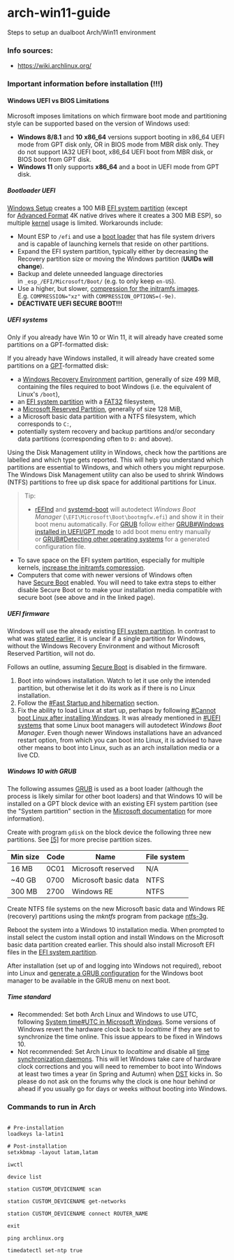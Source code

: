 # arch-win11-guide
Steps to setup an dualboot Arch/Win11 environment 

### Info sources:
- https://wiki.archlinux.org/

### Important information before installation (!!!)
#### Windows UEFI vs BIOS Limitations

Microsoft imposes limitations on which firmware boot mode and partitioning style can be supported based on the version of Windows used:

- **Windows 8/8.1** and **10** **x86_64** versions support booting in x86_64 UEFI mode from GPT disk only, OR in BIOS mode from MBR disk only. They do not support IA32 UEFI boot, x86_64 UEFI boot from MBR disk, or BIOS boot from GPT disk.
- **Windows 11** only supports **x86_64** and a boot in UEFI mode from GPT disk.

##### Bootloader UEFI

[Windows Setup](https://en.wikipedia.org/wiki/Windows_Setup "wikipedia:Windows Setup") creates a 100 MiB [EFI system partition](https://wiki.archlinux.org/title/EFI_system_partition "EFI system partition") (except for [Advanced Format](https://wiki.archlinux.org/title/Advanced_Format "Advanced Format") 4K native drives where it creates a 300 MiB ESP), so multiple [kernel](https://wiki.archlinux.org/title/Kernel "Kernel") usage is limited. Workarounds include:

- Mount ESP to `/efi` and use a [boot loader](https://wiki.archlinux.org/title/Boot_loader "Boot loader") that has file system drivers and is capable of launching kernels that reside on other partitions.
- Expand the EFI system partition, typically either by decreasing the Recovery partition size or moving the Windows partition (**UUIDs will change**).
- Backup and delete unneeded language directories in `_esp_/EFI/Microsoft/Boot/` (e.g. to only keep `en-US`).
- Use a higher, but slower, [compression for the initramfs images](https://wiki.archlinux.org/title/Mkinitcpio#COMPRESSION "Mkinitcpio"). E.g. `COMPRESSION="xz"` with `COMPRESSION_OPTIONS=(-9e)`.
- **DEACTIVATE UEFI SECURE BOOT!!!**

##### UEFI systems
Only if you already have Win 10 or Win 11, it will already have created some partitions on a GPT-formatted disk:

If you already have Windows installed, it will already have created some partitions on a [GPT](https://wiki.archlinux.org/title/GPT "GPT")-formatted disk:

- a [Windows Recovery Environment](https://en.wikipedia.org/wiki/Windows_Recovery_Environment "wikipedia:Windows Recovery Environment") partition, generally of size 499 MiB, containing the files required to boot Windows (i.e. the equivalent of Linux's `/boot`),
- an [EFI system partition](https://wiki.archlinux.org/title/EFI_system_partition "EFI system partition") with a [FAT32](https://wiki.archlinux.org/title/FAT32 "FAT32") filesystem,
- a [Microsoft Reserved Partition](https://en.wikipedia.org/wiki/Microsoft_Reserved_Partition "wikipedia:Microsoft Reserved Partition"), generally of size 128 MiB,
- a Microsoft basic data partition with a NTFS filesystem, which corresponds to `C:`,
- potentially system recovery and backup partitions and/or secondary data partitions (corresponding often to `D:` and above).

Using the Disk Management utility in Windows, check how the partitions are labelled and which type gets reported. This will help you understand which partitions are essential to Windows, and which others you might repurpose. The Windows Disk Management utility can also be used to shrink Windows (NTFS) partitions to free up disk space for additional partitions for Linux.

> Tip:
> - [rEFInd](https://wiki.archlinux.org/title/REFInd "REFInd") and [systemd-boot](https://wiki.archlinux.org/title/Systemd-boot "Systemd-boot") will autodetect _Windows Boot Manager_ (`\EFI\Microsoft\Boot\bootmgfw.efi`) and show it in their boot menu automatically. For [GRUB](https://wiki.archlinux.org/title/GRUB "GRUB") follow either [GRUB#Windows installed in UEFI/GPT mode](https://wiki.archlinux.org/title/GRUB#Windows_installed_in_UEFI/GPT_mode "GRUB") to add boot menu entry manually or [GRUB#Detecting other operating systems](https://wiki.archlinux.org/title/GRUB#Detecting_other_operating_systems "GRUB") for a generated configuration file.
- To save space on the EFI system partition, especially for multiple kernels, [increase the initramfs compression](https://wiki.archlinux.org/title/Mkinitcpio#COMPRESSION "Mkinitcpio").
- Computers that come with newer versions of Windows often have [Secure Boot](https://wiki.archlinux.org/title/Secure_Boot "Secure Boot") enabled. You will need to take extra steps to either disable Secure Boot or to make your installation media compatible with secure boot (see above and in the linked page).

##### UEFI firmware
Windows will use the already existing [EFI system partition](https://wiki.archlinux.org/title/EFI_system_partition "EFI system partition"). In contrast to what was [stated earlier](https://wiki.archlinux.org/title/Dual_boot_with_Windows#UEFI_systems), it is unclear if a single partition for Windows, without the Windows Recovery Environment and without Microsoft Reserved Partition, will not do.

Follows an outline, assuming [Secure Boot](https://wiki.archlinux.org/title/Secure_Boot "Secure Boot") is disabled in the firmware.

1. Boot into windows installation. Watch to let it use only the intended partition, but otherwise let it do its work as if there is no Linux installation.
2. Follow the [#Fast Startup and hibernation](https://wiki.archlinux.org/title/Dual_boot_with_Windows#Fast_Startup_and_hibernation) section.
3. Fix the ability to load Linux at start up, perhaps by following [#Cannot boot Linux after installing Windows](https://wiki.archlinux.org/title/Dual_boot_with_Windows#Cannot_boot_Linux_after_installing_Windows). It was already mentioned in [#UEFI systems](https://wiki.archlinux.org/title/Dual_boot_with_Windows#UEFI_systems) that some Linux boot managers will autodetect _Windows Boot Manager_. Even though newer Windows installations have an advanced restart option, from which you can boot into Linux, it is advised to have other means to boot into Linux, such as an arch installation media or a live CD.

##### Windows 10 with GRUB
The following assumes [GRUB](https://wiki.archlinux.org/title/GRUB "GRUB") is used as a boot loader (although the process is likely similar for other boot loaders) and that Windows 10 will be installed on a GPT block device with an existing EFI system partition (see the "System partition" section in the [Microsoft documentation](https://docs.microsoft.com/en-us/windows-hardware/manufacture/desktop/configure-uefigpt-based-hard-drive-partitions) for more information).

Create with program `gdisk` on the block device the following three new partitions. See [[5]](https://docs.microsoft.com/en-us/windows-hardware/manufacture/desktop/configure-uefigpt-based-hard-drive-partitions) for more precise partition sizes.

|Min size|Code|Name|File system|
|---|---|---|---|
|16 MB|0C01|Microsoft reserved|N/A|
|~40 GB|0700|Microsoft basic data|NTFS|
|300 MB|2700|Windows RE|NTFS|

Create NTFS file systems on the new Microsoft basic data and Windows RE (recovery) partitions using the _mkntfs_ program from package [ntfs-3g](https://archlinux.org/packages/?name=ntfs-3g).

Reboot the system into a Windows 10 installation media. When prompted to install select the custom install option and install Windows on the Microsoft basic data partition created earlier. This should also install Microsoft EFI files in the [EFI system partition](https://wiki.archlinux.org/title/EFI_system_partition "EFI system partition").

After installation (set up of and logging into Windows not required), reboot into Linux and [generate a GRUB configuration](https://wiki.archlinux.org/title/GRUB#Generate_the_main_configuration_file "GRUB") for the Windows boot manager to be available in the GRUB menu on next boot.

##### Time standard
- Recommended: Set both Arch Linux and Windows to use UTC, following [System time#UTC in Microsoft Windows](https://wiki.archlinux.org/title/System_time#UTC_in_Microsoft_Windows "System time"). Some versions of Windows revert the hardware clock back to _localtime_ if they are set to synchronize the time online. This issue appears to be fixed in Windows 10.
- Not recommended: Set Arch Linux to _localtime_ and disable all [time synchronization daemons](https://wiki.archlinux.org/title/System_time#Time_synchronization "System time"). This will let Windows take care of hardware clock corrections and you will need to remember to boot into Windows at least two times a year (in Spring and Autumn) when [DST](https://en.wikipedia.org/wiki/Daylight_saving_time "wikipedia:Daylight saving time") kicks in. So please do not ask on the forums why the clock is one hour behind or ahead if you usually go for days or weeks without booting into Windows.

### Commands to run in Arch

```shell

# Pre-installation
loadkeys la-latin1

# Post-installation
setxkbmap -layout latam,latam

iwctl

device list

station CUSTOM_DEVICENAME scan  

station CUSTOM_DEVICENAME get-networks

station CUSTOM_DEVICENAME connect ROUTER_NAME

exit

ping archlinux.org

timedatectl set-ntp true
```